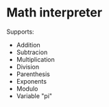 # Math interpreter
Supports:
- Addition
- Subtracion
- Multiplication
- Division
- Parenthesis
- Exponents
- Modulo
- Variable "pi" 
